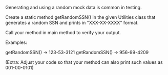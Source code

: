 Generating and using a random mock data is common in testing.
 
Create a static method getRandomSSN() in the given Utilities class that generates a random SSN and prints in "XXX-XX-XXXX" format.

Call your method in main method to verify your output.

Examples:
 
 getRandomSSN() -> 123-53-3121
 getRandomSSN() -> 956-99-4209

(Extra: Adjust your code so that your method can also print such values as 001-00-0101)
 
